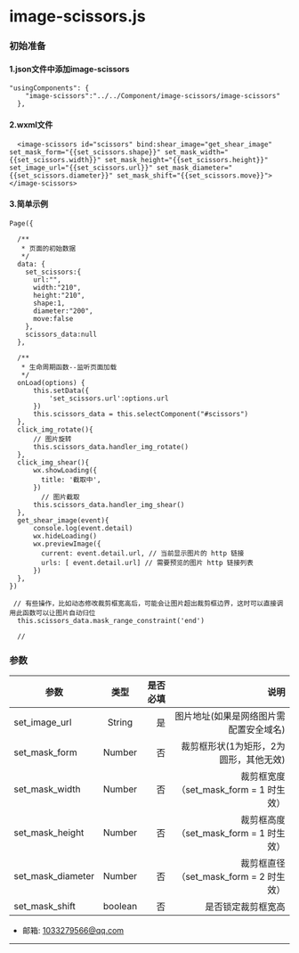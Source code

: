 # image-scissors.js

### 初始准备
#### 1.json文件中添加image-scissors
```
"usingComponents": {
    "image-scissors":"../../Component/image-scissors/image-scissors"
  },

```
#### 2.wxml文件
```
  <image-scissors id="scissors" bind:shear_image="get_shear_image" set_mask_form="{{set_scissors.shape}}" set_mask_width="{{set_scissors.width}}" set_mask_height="{{set_scissors.height}}" set_image_url="{{set_scissors.url}}" set_mask_diameter="{{set_scissors.diameter}}" set_mask_shift="{{set_scissors.move}}"></image-scissors>

```
#### 3.简单示例
```
Page({

  /**
   * 页面的初始数据
   */
  data: {
    set_scissors:{
      url:"",
      width:"210",
      height:"210",
      shape:1,
      diameter:"200",
      move:false
    },
    scissors_data:null
  },

  /**
   * 生命周期函数--监听页面加载
   */
  onLoad(options) {
      this.setData({
          'set_scissors.url':options.url
      })
      this.scissors_data = this.selectComponent("#scissors")
  },
  click_img_rotate(){
      // 图片旋转
      this.scissors_data.handler_img_rotate()
  },
  click_img_shear(){
      wx.showLoading({
        title: '截取中',
      })
        // 图片截取
      this.scissors_data.handler_img_shear()
  },
  get_shear_image(event){
      console.log(event.detail)
      wx.hideLoading()
      wx.previewImage({
        current: event.detail.url, // 当前显示图片的 http 链接
        urls: [ event.detail.url] // 需要预览的图片 http 链接列表
      })
  },
})

```

```
 // 有些操作，比如动态修改裁剪框宽高后，可能会让图片超出裁剪框边界，这时可以直接调用此函数可以让图片自动归位
  this.scissors_data.mask_range_constraint('end')
```
     
      // 

### 参数
参数|类型|是否必填|说明
--|:--:|--:|--:|
set_image_url|String|是|图片地址(如果是网络图片需配置安全域名)
set_mask_form|Number|否|裁剪框形状(1为矩形，2为圆形，其他无效)
set_mask_width|Number|否|裁剪框宽度（set_mask_form = 1 时生效）
set_mask_height|Number|否|裁剪框高度（set_mask_form = 1 时生效）
set_mask_diameter|Number|否|裁剪框直径（set_mask_form = 2 时生效）
set_mask_shift|boolean|否|是否锁定裁剪框宽高



- 邮箱: 1033279566@qq.com

---
